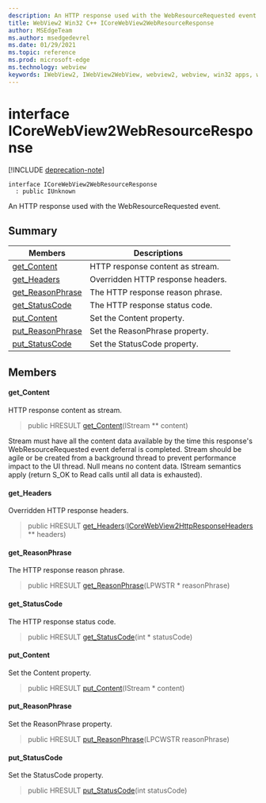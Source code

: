 ```yaml
---
description: An HTTP response used with the WebResourceRequested event.
title: WebView2 Win32 C++ ICoreWebView2WebResourceResponse
author: MSEdgeTeam
ms.author: msedgedevrel
ms.date: 01/29/2021
ms.topic: reference
ms.prod: microsoft-edge
ms.technology: webview
keywords: IWebView2, IWebView2WebView, webview2, webview, win32 apps, win32, edge, ICoreWebView2, ICoreWebView2Controller, browser control, edge html, ICoreWebView2WebResourceResponse
---
```


# interface ICoreWebView2WebResourceResponse 

[!INCLUDE [deprecation-note](../includes/deprecation-note.md)]

```
interface ICoreWebView2WebResourceResponse
  : public IUnknown
```

An HTTP response used with the WebResourceRequested event.

## Summary

 Members                        | Descriptions
--------------------------------|---------------------------------------------
[get_Content](#get_content) | HTTP response content as stream.
[get_Headers](#get_headers) | Overridden HTTP response headers.
[get_ReasonPhrase](#get_reasonphrase) | The HTTP response reason phrase.
[get_StatusCode](#get_statuscode) | The HTTP response status code.
[put_Content](#put_content) | Set the Content property.
[put_ReasonPhrase](#put_reasonphrase) | Set the ReasonPhrase property.
[put_StatusCode](#put_statuscode) | Set the StatusCode property.

## Members

#### get_Content 

HTTP response content as stream.

> public HRESULT [get_Content](#get_content)(IStream ** content)

Stream must have all the content data available by the time this response's WebResourceRequested event deferral is completed. Stream should be agile or be created from a background thread to prevent performance impact to the UI thread. Null means no content data. IStream semantics apply (return S_OK to Read calls until all data is exhausted).

#### get_Headers 

Overridden HTTP response headers.

> public HRESULT [get_Headers](#get_headers)([ICoreWebView2HttpResponseHeaders](icorewebview2httpresponseheaders.md) ** headers)

#### get_ReasonPhrase 

The HTTP response reason phrase.

> public HRESULT [get_ReasonPhrase](#get_reasonphrase)(LPWSTR * reasonPhrase)

#### get_StatusCode 

The HTTP response status code.

> public HRESULT [get_StatusCode](#get_statuscode)(int * statusCode)

#### put_Content 

Set the Content property.

> public HRESULT [put_Content](#put_content)(IStream * content)

#### put_ReasonPhrase 

Set the ReasonPhrase property.

> public HRESULT [put_ReasonPhrase](#put_reasonphrase)(LPCWSTR reasonPhrase)

#### put_StatusCode 

Set the StatusCode property.

> public HRESULT [put_StatusCode](#put_statuscode)(int statusCode)

